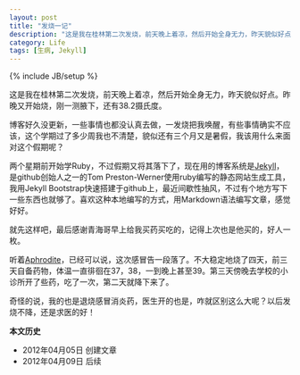 ```yaml
---
layout: post
title: "发烧一记"
description: "这是我在桂林第二次发烧，前天晚上着凉，然后开始全身无力，昨天貌似好点。昨晚又开始烧，刚一测腋下，还有38.2摄氏度。"
category: Life
tags: [生病, Jekyll]
---
```

{% include JB/setup %}

这是我在桂林第二次发烧，前天晚上着凉，然后开始全身无力，昨天貌似好点。昨晚又开始烧，刚一测腋下，还有38.2摄氏度。

博客好久没更新，一些事情也都没认真去做，一发烧把我唤醒，有些事情确实不应该，这个学期过了多少周我也不清楚，貌似还有三个月又是暑假，我该用什么来面对这个假期呢？

两个星期前开始学Ruby，不过假期又将其落下了，现在用的博客系统是[Jekyll](https://github.com/mojombo/jekyll/wiki)，是github创始人之一的Tom Preston-Werner使用ruby编写的静态网站生成工具，我用Jekyll Bootstrap快速搭建于github上，最近间歇性抽风，不过有个地方写下一些东西也就够了。喜欢这种本地编写的方式，用Markdown语法编写文章，感觉好好。

就先这样吧，最后感谢青海哥早上给我买药买吃的，记得上次也是他买的，好人一枚。

听着[Aphrodite](http://www.xiami.com/song/369231)，已经可以说，这次感冒告一段落了。不大稳定地烧了四天，前三天自备药物，体温一直徘徊在37，38，一到晚上甚至39。第三天傍晚去学校的小诊所开了些药，吃了一次，第二天就降下来了。

奇怪的说，我的也是退烧感冒消炎药，医生开的也是，咋就区别这么大呢？以后发烧不降，还是求医的好！

**本文历史**

* 2012年04月05日 创建文章
* 2012年04月09日 后续
